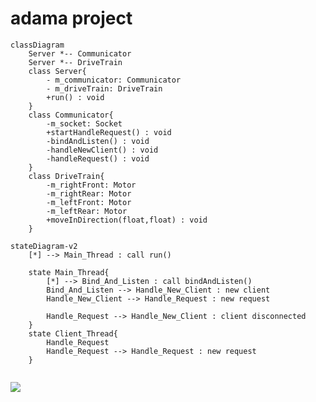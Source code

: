 # adama project

```mermaid
classDiagram
    Server *-- Communicator
    Server *-- DriveTrain
    class Server{
        - m_communicator: Communicator
        - m_driveTrain: DriveTrain
        +run() : void
    }
    class Communicator{
        -m_socket: Socket
        +startHandleRequest() : void
        -bindAndListen() : void
        -handleNewClient() : void
        -handleRequest() : void
    }
    class DriveTrain{
        -m_rightFront: Motor
        -m_rightRear: Motor
        -m_leftFront: Motor
        -m_leftRear: Motor
        +moveInDirection(float,float) : void
    }
```


```mermaid
stateDiagram-v2
    [*] --> Main_Thread : call run()

    state Main_Thread{
        [*] --> Bind_And_Listen : call bindAndListen()
        Bind_And_Listen --> Handle_New_Client : new client
        Handle_New_Client --> Handle_Request : new request
        
        Handle_Request --> Handle_New_Client : client disconnected
    }
    state Client_Thread{
        Handle_Request
        Handle_Request --> Handle_Request : new request
    }
    
```


[![](https://mermaid.ink/img/pako:eNp9Ustu4zAM_BVBJxdofyCHLfJo6kuBBdrTrvfAWHQsQCYNWdrASPLvS1l2tkWL5qQhJzNDmmdds0G90o3jU92CD-ptU5GS3_r3axD8Rz08_FCb4qfnPrrBMiluVGhReT5wuMvkTSJti523fy0dVeATeDNMtN4BBfQzcYiHo4e-VS9gSTnmPte3SWBXlLGzxoZRdQhD9NghLRa7KcjT2Q6qXVjEvgP3eM2Mp4lxIb7si7VDmSX5N-A79CpT4MAxlx3XEN5NM8eUN4SZTIgyAyjZCx1RSd7F-O6D4YjD5blYqxqck9Hfu05qCd8iS_ycetZ4ThrleW_JpM1ZGrAOwzLSfnIoMygTSOPRN2bEi4Y6oZceRzKzV5n-n9KOn_fz9WbgtpeTDe3UntVnyTF_FTLzygTdgDxSd5sRprK-12LWgTVyc-fUqLSIdljplTwNNhBdqHRFV6FCDPw6Uq1XwUe8157jsV1A7A0E3FmQe-r0qgE3SLUH-sX8H6Msnf1LPvLp1q__AAiT9yE?type=png)](https://mermaid.live/edit#pako:eNp9Ustu4zAM_BVBJxdofyCHLfJo6kuBBdrTrvfAWHQsQCYNWdrASPLvS1l2tkWL5qQhJzNDmmdds0G90o3jU92CD-ptU5GS3_r3axD8Rz08_FCb4qfnPrrBMiluVGhReT5wuMvkTSJti523fy0dVeATeDNMtN4BBfQzcYiHo4e-VS9gSTnmPte3SWBXlLGzxoZRdQhD9NghLRa7KcjT2Q6qXVjEvgP3eM2Mp4lxIb7si7VDmSX5N-A79CpT4MAxlx3XEN5NM8eUN4SZTIgyAyjZCx1RSd7F-O6D4YjD5blYqxqck9Hfu05qCd8iS_ycetZ4ThrleW_JpM1ZGrAOwzLSfnIoMygTSOPRN2bEi4Y6oZceRzKzV5n-n9KOn_fz9WbgtpeTDe3UntVnyTF_FTLzygTdgDxSd5sRprK-12LWgTVyc-fUqLSIdljplTwNNhBdqHRFV6FCDPw6Uq1XwUe8157jsV1A7A0E3FmQe-r0qgE3SLUH-sX8H6Msnf1LPvLp1q__AAiT9yE)